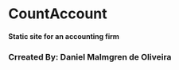 # CountAccount

#### Static site for an accounting firm


### Crreated By: Daniel Malmgren de Oliveira
